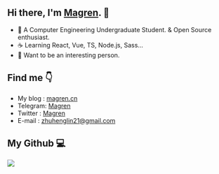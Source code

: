   ## Hi there, I'm [Magren](https://magren.cn). 👋
  + 🚀 A Computer Engineering Undergraduate Student. & Open Source enthusiast.
  + ☕ Learning React, Vue, TS, Node.js, Sass…
  + 📡 Want to be an interesting person.

  ## Find me 👇
  + My blog : [magren.cn](https://magren.cn)
  + Telegram: [Magren](https://t.me/Magren_lin)
  + Twitter : [Magren](https://twitter.com/Magren_lin)
  + E-mail : [zhuhenglin21@gmail.com](mailto:zhuhenglin21@gmail.com)

  ## My Github 💻
 <a href="https://github.com/Magren0321">
   <img align="left" src="https://github-readme-stats.vercel.app/api?username=Magren0321&show_icons=true" />
 </a>

